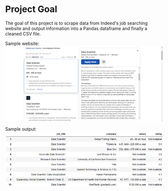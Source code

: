 # Project Goal
The goal of this project is to scrape data from Indeed's job searching website and output information into a Pandas dataframe and finally a cleaned CSV file.

Sample website:
![](images/pic1.PNG)

Sample output:
![](images/pic2.PNG)
